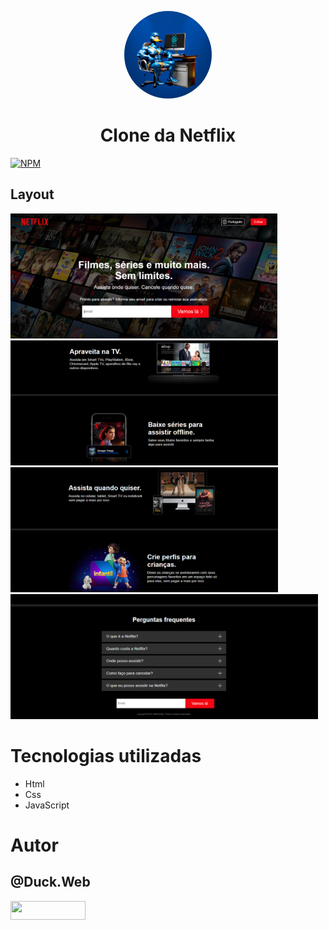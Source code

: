 <p align="center">
  <a href="https://github.com/duck-developer">
    <img style="border-radius: 50%; overflow: hidden; width: 140px; height: 140px;" src="image/duck.web.png" alt="@Duck.Web" >
  </a>
  <h1 align="center">Clone da Netflix</h1>
</p>

[![NPM](https://img.shields.io/npm/l/react)](https://github.com/devsuperior/sds1-wmazoni/blob/master/LICENSE) 

## Layout 
<img src="./readme/im1.PNG" alt="@Hawk_web" height="200"><img src="./readme/img2.PNG" alt="@Hawk_web" height="200"><img src="./readme/img3.PNG" alt="@Hawk_web" height="200"><img src="./readme/img4.PNG" alt="@Hawk_web" height="200">
# Tecnologias utilizadas
- Html
- Css
- JavaScript

# Autor

## @Duck.Web

<!-- INSTAGRAM -->
<p align="esquerda">
<a href="https://www.instagram.com/duck.web/" target="blank"><img align="center" src="https://img.shields.io/badge/Instagram-E4405F?style=for-the-badge&logo=instagram&logoColor=white" height="30" width="120"/></a>
</p>